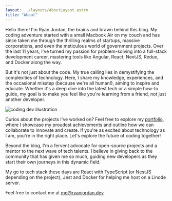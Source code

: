 ```yaml
---
layout: ../layouts/AboutLayout.astro
title: "About"
---
```


Hello there! I'm Ryan Jordan, the brains and brawn behind this blog. My coding adventure started with a small Macbook Air on my couch and has since taken me through the thrilling realms of startups, massive corporations, and even the meticulous world of government projects. Over the last 11 years, I've turned my passion for problem-solving into a full-stack development career, mastering tools like Angular, React, NextJS, Redux, and Docker along the way.

But it's not just about the code. My true calling lies in demystifying the complexities of technology. Here, I share my knowledge, experiences, and the occasional misstep (because we're all human!), aiming to inspire and educate. Whether it's a deep dive into the latest tech or a simple how-to guide, my goal is to make you feel like you're learning from a friend, not just another developer.

<div>
  <img src="/assets/dev.svg" class="sm:w-1/2 mx-auto" alt="coding dev illustration">
</div>

Curios about the projects I've worked on? Feel free to explore my [portfolio](https://ryanjordan.dev), where I showcase my proudest achievements and outline how we can collaborate to innovate and create. If you're as excited about technology as I am, you're in the right place. Let's explore the future of coding together!

Beyond the blog, I'm a fervent advocate for open-source projects and a mentor to the next wave of tech talents. I believe in giving back to the community that has given me so much, guiding new developers as they start their own journeys in this dynamic field.

My go to tech stack these days are React with TypeScript (or NestJS depending on the project), Jest and Docker for helping me host on a Linode server.

Feel free to contact me at [me@ryanjordan.dev](mailto:me@ryanjordan.dev)
